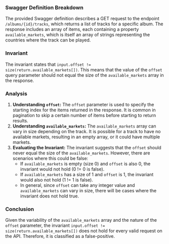 ### Swagger Definition Breakdown
The provided Swagger definition describes a GET request to the endpoint `/albums/{id}/tracks`, which returns a list of tracks for a specific album. The response includes an array of items, each containing a property `available_markets`, which is itself an array of strings representing the countries where the track can be played.

### Invariant
The invariant states that `input.offset != size(return.available_markets[])`. This means that the value of the `offset` query parameter should not equal the size of the `available_markets` array in the response.

### Analysis
1. **Understanding `offset`:** The `offset` parameter is used to specify the starting index for the items returned in the response. It is common in pagination to skip a certain number of items before starting to return results.
2. **Understanding `available_markets`:** The `available_markets` array can vary in size depending on the track. It is possible for a track to have no available markets, resulting in an empty array, or it could have multiple markets.
3. **Evaluating the Invariant:** The invariant suggests that the `offset` should never equal the size of the `available_markets`. However, there are scenarios where this could be false:
   - If `available_markets` is empty (size 0) and `offset` is also 0, the invariant would not hold (0 != 0 is false).
   - If `available_markets` has a size of 1 and `offset` is 1, the invariant would also not hold (1 != 1 is false).
   - In general, since `offset` can take any integer value and `available_markets` can vary in size, there will be cases where the invariant does not hold true.

### Conclusion
Given the variability of the `available_markets` array and the nature of the `offset` parameter, the invariant `input.offset != size(return.available_markets[])` does not hold for every valid request on the API. Therefore, it is classified as a false-positive.
